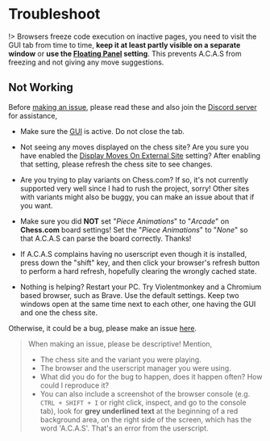 # Troubleshoot

!> Browsers freeze code execution on inactive pages, you need to visit the GUI tab from time to time, **keep it at least partly visible on a separate window** or **use the <a target="_about" href="app?shl=pip">Floating Panel</a> setting**. This prevents A.C.A.S from freezing and not giving any move suggestions.

<div class="gas"></div>

## Not Working

Before [making an issue](https://github.com/Psyyke/A.C.A.S/issues), please read these and also join the [Discord server](https://hakorr.github.io/Userscripts/community/invite) for assistance,

- Make sure the <a target="_about" href="app">GUI</a> is active. Do not close the tab.

- Not seeing any moves displayed on the chess site? Are you sure you have enabled the <a target="_about" href="app?shl=displayMovesOnExternalSite">Display Moves On External Site</a> setting? After enabling that setting, please refresh the chess site to see changes.

- Are you trying to play variants on Chess.com? If so, it's not currently supported very well since I had to rush the project, sorry! Other sites with variants might also be buggy, you can make an issue about that if you want.

- Make sure you did **NOT** set "*Piece Animations*" to "*Arcade*" on **Chess.com** board settings! Set the "*Piece Animations*" to "*None*" so that A.C.A.S can parse the board correctly. Thanks!

- If A.C.A.S complains having no userscript even though it is installed, press down the "shift" key, and then click your browser's refresh button to perform a hard refresh, hopefully clearing the wrongly cached state.

- Nothing is helping? Restart your PC. Try Violentmonkey and a Chromium based browser, such as Brave. Use the default settings. Keep two windows open at the same time next to each other, one having the GUI and one the chess site.

Otherwise, it could be a bug, please make an issue [here](https://github.com/psyyke/A.C.A.S/issues/new). 

> When making an issue, please be descriptive! Mention,
> - The chess site and the variant you were playing.
> - The browser and the userscript manager you were using.
> - What did you do for the bug to happen, does it happen often? How could I reproduce it?
> - You can also include a screenshot of the browser console (e.g. `CTRL + SHIFT + I` or right click, inspect, and go to the console tab), look for **grey underlined text** at the beginning of a red background area, on the right side of the screen, which has the word 'A.C.A.S'. That's an error from the userscript.